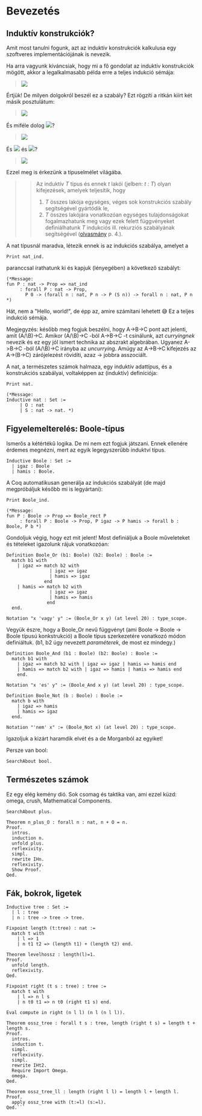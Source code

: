 # Bevezetés

## Induktív konstrukciók?

Amit most tanulni fogunk, azt az induktív konstrukciók kalkulusa egy szoftveres implementációjának is nevezik. 

Ha arra vagyunk kíváncsiak, hogy mi a fő gondolat az induktív konstrukciók mögött, akkor a legalkalmasabb példa erre a teljes indukció sémája:

> <img src="https://render.githubusercontent.com/render/math?math=%5Cdfrac%7BP(0)%5Cqquad%20(%5Cforall%20n%3A%5Cmathrm%7Bnat%7D)(P(n)%5Cto%20P(n%2B1))%7D%7B(%5Cforall%20n%3A%5Cmathrm%7Bnat%7D)P(n)%7D">

Értjük! De milyen dolgokról beszél ez a szabály? Ezt rögzíti a ritkán kiírt két másik posztulátum:

> <img src="https://render.githubusercontent.com/render/math?math=%5Cbegin%7Balign*%7D%0A%26%200%20%20%26%20%26%3A%5Cmathrm%7Bnat%7D%5C%5C%0A%26%20%5C_%2B1%20%20%26%20%26%3A%5Cmathrm%7Bnat%7D%5Cto%20%5Cmathrm%7Bnat%7D%0A%5Cend%7Balign*%7D">

És miféle dolog <img src="https://render.githubusercontent.com/render/math?math=P">?

> <img src="https://render.githubusercontent.com/render/math?math=P%3A%20%5Cmathrm%7Bnat%7D%5Cto%20%5Cmathrm%7BProp%7D">

És <img src="https://render.githubusercontent.com/render/math?math=%5Cmathrm%7Bnat%7D"> és <img src="https://render.githubusercontent.com/render/math?math=%5Cmathrm%7BProp%7D">?

> <img src="https://render.githubusercontent.com/render/math?math=%5Cbegin%7Balign*%7D%0A%26%5Cmathrm%7Bnat%7D%20%26%20%26%3A%20%5Cmathrm%7BType%7D%5C%5C%0A%26%5Cmathrm%7BProp%7D%20%26%20%26%3A%20%5Cmathrm%7BType%7D%0A%5Cend%7Balign*%7D">

Ezzel meg is érkezünk a típuselmélet világába.

>> Az induktív *T* típus és ennek *t* lakói (jelben: *t : T*) olyan kifejezések, amelyek teljesítik, hogy   
>>
>> 1. *T* összes lakója egységes, véges sok konstrukciós szabály segítségével gyártódik le,
>> 2. *T* összes lakójára vonatkozóan egységes tulajdonságokat fogalmazhatunk meg vagy ezek felett függvényeket definiálhatunk *T* indukciós ill. rekurziós szabályának segítségével ([olvasmány](https://www.cs.cmu.edu/~fp/papers/mfps89.pdf) p. 4.).

A nat típusnál maradva, létezik ennek is az indukciós szabálya, amelyet a

```coq
Print nat_ind.
```

paranccsal írathatunk ki és kapjuk (lényegében) a következő szabályt:

```coq
(*Message:
fun P : nat -> Prop => nat_ind
     : forall P : nat -> Prop,
       P 0 -> (forall n : nat, P n -> P (S n)) -> forall n : nat, P n  *)
```

Hát, nem a "Hello, world!", de épp az, amire számítani lehetett :sweat_smile: Ez a teljes indukció sémája.

Megjegyzés: később meg fogjuk beszélni, hogy A->B->C pont azt jelenti, amit (A/\B)->C. Amikor (A/\B)->C -ból A->B->C -t csinálunk, azt *curryingnek* nevezik és ez egy jól ismert technika az abszrakt algebrában. Ugyanez A->B->C -ból (A/\B)->C irányba az *uncurrying*. Amúgy az A->B->C kifejezés az A->(B->C) zárójelezést rövidíti, azaz -> jobbra asszociált. 

A nat, a természetes számok halmaza, egy induktív adattípus, és a konstrukciós szabályai, voltaképpen az (induktív) definíciója:

```coq
Print nat.
```

```
(*Message:
Inductive nat : Set :=  
     | O : nat 
     | S : nat -> nat. *)
```

## Figyelemelterelés: Boole-típus

Ismerős a kétértékű logika. De mi nem ezt fogjuk játszani. Ennek ellenére érdemes megnézni, mert az egyik legegyszerűbb induktví típus.

```coq
Inductive Boole : Set :=
  | igaz : Boole
  | hamis : Boole.
```

A Coq automatikusan generálja az indukciós szabályát (de majd megpróbáljuk később mi is legyártani):

```coq
Print Boole_ind.
```

```coq
(*Message:
fun P : Boole -> Prop => Boole_rect P
     : forall P : Boole -> Prop, P igaz -> P hamis -> forall b : Boole, P b *)
```

Gondoljuk végig, hogy ezt mit jelent! Most definiáljuk a Boole műveleteket és tételeket igazolunk rájuk vonatkozóan:

```coq
Definition Boole_Or (b1: Boole) (b2: Boole) : Boole := 
  match b1 with 
    | igaz => match b2 with 
                | igaz => igaz 
                | hamis => igaz 
              end
    | hamis => match b2 with 
                | igaz => igaz 
                | hamis => hamis
               end
  end.
  
Notation "x 'vagy' y" := (Boole_Or x y) (at level 20) : type_scope.  
```

Vegyük észre, hogy a Boole_Or nevű függvényt (ami Boole -> Boole -> Boole típusú konkstrukció) a Boole típus szerkezetére vonatkozó módon definiáltuk. (b1, b2 úgy nevezett *paraméterek*, de most ez mindegy.)

```coq
Definition Boole_And (b1 : Boole) (b2: Boole) : Boole := 
  match b1 with 
    | igaz => match b2 with | igaz => igaz | hamis => hamis end
    | hamis => match b2 with | igaz => hamis | hamis => hamis end 
    end.

Notation "x 'es' y" := (Boole_And x y) (at level 20) : type_scope.

Definition Boole_Not (b : Boole) : Boole := 
  match b with 
    | igaz => hamis 
    | hamis => igaz
  end.

Notation "'nem' x" := (Boole_Not x) (at level 20) : type_scope.
```
Igazoljuk a kizárt haramdik elvét és a de Morganból az egyiket!

Persze van bool:
```coq
SearchAbout bool.
```

## Természetes számok

Ez egy elég kemény dió. Sok csomag és taktika van, ami ezzel küzd: omega, crush, Mathematical Components.

```coq
SearchAbout plus.

Theorem n_plus_O : forall n : nat, n + O = n.
Proof. 
  intros.
  induction n.
  unfold plus.
  reflexivity.
  simpl.
  rewrite IHn.
  reflexivity.
  Show Proof.
Qed.
```

## Fák, bokrok, ligetek

```coq
Inductive tree : Set :=
  | l : tree
  | n : tree -> tree -> tree.

Fixpoint length (t:tree) : nat :=
  match t with
    | l => 1
    | n t1 t2 => (length t1) + (length t2) end. 

Theorem levelhossz : length(l)=1.
Proof. 
  unfold length.
  reflexivity.
Qed.

Fixpoint right (t s : tree) : tree :=
  match t with
    | l => n l s
    | n t0 t1 => n t0 (right t1 s) end. 

Eval compute in right (n l l) (n l (n l l)).

Theorem ossz_tree : forall t s : tree, length (right t s) = length t + length s.
Proof.
  intros.
  induction t.
  simpl.
  reflexivity.
  simpl.
  rewrite IHt2.
  Require Import Omega.
  omega.
Qed.

Theorem ossz_tree_ll : length (right l l) = length l + length l.
Proof.
  apply ossz_tree with (t:=l) (s:=l).
Qed.```


